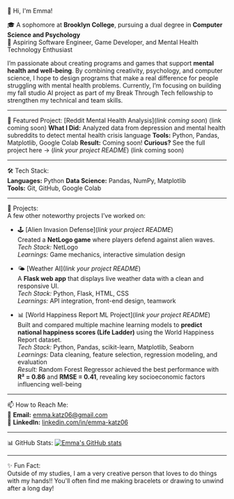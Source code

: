 👋 Hi, I'm Emma!  

🎓 A sophomore at **Brooklyn College**, pursuing a dual degree in **Computer Science and Psychology**  
🔭 Aspiring Software Engineer, Game Developer, and Mental Health Technology Enthusiast  

I’m passionate about creating programs and games that support **mental health and well-being**. By combining creativity, psychology, and computer science, I hope to design programs that make a real difference for people struggling with mental health problems. Currently, I’m focusing on building my fall studio AI project as part of my Break Through Tech fellowship to strengthen my technical and team skills. 

---

🎯 Featured Project: [Reddit Mental Health Analysis](*link coming soon*) (link coming soon) 
**What I Did:** Analyzed data from depression and mental health subreddits to detect mental health crisis language
**Tools:** Python, Pandas, Matplotlib, Google Colab
**Result:** Coming soon!
**Curious?** See the full project here → (*link your project README*)  (link coming soon) 

---

🛠 Tech Stack:  
**Languages:** Python
**Data Science:** Pandas, NumPy, Matplotlib  
**Tools:** Git, GitHub, Google Colab

---

🚀 Projects:  
A few other noteworthy projects I’ve worked on:  

- 🕹️ [Alien Invasion Defense](*link your project README*)  
  Created a **NetLogo game** where players defend against alien waves.  
  *Tech Stack:* NetLogo  
  *Learnings:* Game mechanics, interactive simulation design  

- 🌤️ [Weather AI](*link your project README*)  
  A **Flask web app** that displays live weather data with a clean and responsive UI.  
  *Tech Stack:* Python, Flask, HTML, CSS  
  *Learnings:* API integration, front-end design, teamwork
  
- 📊 [World Happiness Report ML Project](*link your project README*)  
  Built and compared multiple machine learning models to **predict national happiness scores (Life Ladder)** using the World Happiness Report dataset.  
  *Tech Stack:* Python, Pandas, scikit-learn, Matplotlib, Seaborn  
  *Learnings:* Data cleaning, feature selection, regression modeling, and evaluation  
  *Result:* Random Forest Regressor achieved the best performance with **R² = 0.86** and **RMSE = 0.41**, revealing key socioeconomic factors influencing well-being

---

📫 How to Reach Me:  
📧 **Email:** [emma.katz06@gmail.com](mailto:emma.katz06@gmail.com)  
💼 **LinkedIn:** [linkedin.com/in/emma-katz06](https://www.linkedin.com/in/emma-katz06/)  

---

📊 GitHub Stats: [![Emma's GitHub stats](https://github-readme-stats.vercel.app/api?username=emmakatz06)](https://github.com/anuraghazra/github-readme-stats)

---

✨ Fun Fact:  
Outside of my studies, I am a very creative person that loves to do things with my hands!! You'll often find me making bracelets or drawing to unwind after a long day!








<!--
**emmakatz06/emmakatz06** is a ✨ _special_ ✨ repository because its `README.md` (this file) appears on your GitHub profile.

Here are some ideas to get you started:

- 🔭 I’m currently working on ...
- 🌱 I’m currently learning ...
- 👯 I’m looking to collaborate on ...
- 🤔 I’m looking for help with ...
- 💬 Ask me about ...
- 📫 How to reach me: ...
- 😄 Pronouns: ...
- ⚡ Fun fact: ...
-->
